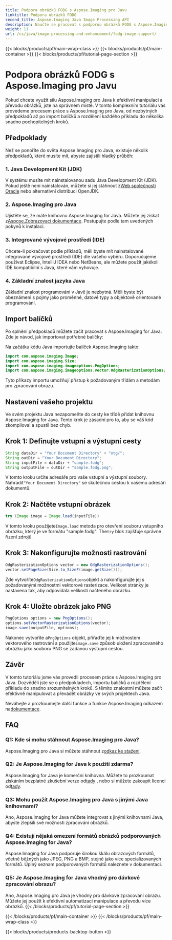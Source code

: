```yaml
---
title: Podpora obrázků FODG s Aspose.Imaging pro Javu
linktitle: Podpora obrázků FODG
second_title: Aspose.Imaging Java Image Processing API
description: Naučte se pracovat s podporou obrázků FODG s Aspose.Imaging for Java. Výkonná knihovna pro manipulaci a konverzi obrázků.
weight: 11
url: /cs/java/image-processing-and-enhancement/fodg-image-support/
---
```


{{< blocks/products/pf/main-wrap-class >}}
{{< blocks/products/pf/main-container >}}
{{< blocks/products/pf/tutorial-page-section >}}

# Podpora obrázků FODG s Aspose.Imaging pro Javu

Pokud chcete využít sílu Aspose.Imaging pro Java k efektivní manipulaci a převodu obrázků, jste na správném místě. V tomto komplexním tutoriálu vás provedeme procesem práce s Aspose.Imaging pro Java, od nezbytných předpokladů až po import balíčků a rozdělení každého příkladu do několika snadno pochopitelných kroků.

## Předpoklady

Než se ponoříte do světa Aspose.Imaging pro Java, existuje několik předpokladů, které musíte mít, abyste zajistili hladký průběh:

### 1. Java Development Kit (JDK)

 V systému musíte mít nainstalovanou sadu Java Development Kit (JDK). Pokud ještě není nainstalován, můžete si jej stáhnout z[Web společnosti Oracle](https://www.oracle.com/java/technologies/javase-downloads) nebo alternativní distribuci OpenJDK.

### 2. Aspose.Imaging pro Java

 Ujistěte se, že máte knihovnu Aspose.Imaging for Java. Můžete jej získat z[Aspose.Zobrazovací dokumentace](https://reference.aspose.com/imaging/java/). Postupujte podle tam uvedených pokynů k instalaci.

### 3. Integrované vývojové prostředí (IDE)

Chcete-li pokračovat podle příkladů, měli byste mít nainstalované integrované vývojové prostředí (IDE) dle vašeho výběru. Doporučujeme používat Eclipse, IntelliJ IDEA nebo NetBeans, ale můžete použít jakékoli IDE kompatibilní s Java, které vám vyhovuje.

### 4. Základní znalost jazyka Java

Základní znalost programování v Javě je nezbytná. Měli byste být obeznámeni s pojmy jako proměnné, datové typy a objektově orientované programování.

## Import balíčků

Po splnění předpokladů můžete začít pracovat s Aspose.Imaging for Java. Zde je návod, jak importovat potřebné balíčky:

Na začátku kódu Java importujte balíček Aspose.Imaging takto:

```java
import com.aspose.imaging.Image;
import com.aspose.imaging.Size;
import com.aspose.imaging.imageoptions.PngOptions;
import com.aspose.imaging.imageoptions.vector.OdgRasterizationOptions;
```

Tyto příkazy importu umožňují přístup k požadovaným třídám a metodám pro zpracování obrazu.

## Nastavení vašeho projektu

Ve svém projektu Java nezapomeňte do cesty ke třídě přidat knihovnu Aspose.Imaging for Java. Tento krok je zásadní pro to, aby se váš kód zkompiloval a spustil bez chyb.

## Krok 1: Definujte vstupní a výstupní cesty

```java
String dataDir = "Your Document Directory" + "otg/";
String outDir = "Your Document Directory";
String inputFile = dataDir + "sample.fodg";
String outputFile = outDir + "sample.fodg.png";
```

 V tomto kroku určíte adresáře pro vaše vstupní a výstupní soubory. Nahradit`"Your Document Directory"` se skutečnou cestou k vašemu adresáři dokumentů.

## Krok 2: Načtěte vstupní obrázek

```java
try (Image image = Image.load(inputFile))
```

 V tomto kroku použijete`Image.load` metoda pro otevření souboru vstupního obrázku, který je ve formátu "sample.fodg". The`try` blok zajišťuje správné řízení zdrojů.

## Krok 3: Nakonfigurujte možnosti rastrování

```java
OdgRasterizationOptions vector = new OdgRasterizationOptions();
vector.setPageSize(Size.to_SizeF(image.getSize()));
```

 Zde vytvoříte`OdgRasterizationOptions`objekt a nakonfigurujte jej s požadovanými možnostmi vektorové rasterizace. Velikost stránky je nastavena tak, aby odpovídala velikosti načteného obrázku.

## Krok 4: Uložte obrázek jako PNG

```java
PngOptions options = new PngOptions();
options.setVectorRasterizationOptions(vector);
image.save(outputFile, options);
```

 Nakonec vytvoříte a`PngOptions` objekt, přiřaďte jej k možnostem vektorového rastrování a použijte`image.save` způsob uložení zpracovaného obrázku jako souboru PNG se zadanou výstupní cestou.

## Závěr

V tomto tutoriálu jsme vás provedli procesem práce s Aspose.Imaging pro Java. Dozvěděli jste se o předpokladech, importu balíčků a rozdělení příkladu do snadno srozumitelných kroků. S těmito znalostmi můžete začít efektivně manipulovat a převádět obrázky ve svých projektech Java.

 Neváhejte a prozkoumejte další funkce a funkce Aspose.Imaging odkazem na[dokumentace](https://reference.aspose.com/imaging/java/).

## FAQ

### Q1: Kde si mohu stáhnout Aspose.Imaging pro Java?

 Aspose.Imaging pro Java si můžete stáhnout z[odkaz ke stažení](https://releases.aspose.com/imaging/java/).

### Q2: Je Aspose.Imaging for Java k použití zdarma?

 Aspose.Imaging for Java je komerční knihovna. Můžete to prozkoumat získáním bezplatné zkušební verze od[tady](https://releases.aspose.com/) , nebo si můžete zakoupit licenci od[tady](https://purchase.aspose.com/buy).

### Q3: Mohu použít Aspose.Imaging pro Java s jinými Java knihovnami?

Ano, Aspose.Imaging for Java můžete integrovat s jinými knihovnami Java, abyste zlepšili své možnosti zpracování obrázků.

### Q4: Existují nějaká omezení formátů obrázků podporovaných Aspose.Imaging for Java?

Aspose.Imaging for Java podporuje širokou škálu obrazových formátů, včetně běžných jako JPEG, PNG a BMP, stejně jako více specializovaných formátů. Úplný seznam podporovaných formátů naleznete v dokumentaci.

### Q5: Je Aspose.Imaging for Java vhodný pro dávkové zpracování obrazu?

Ano, Aspose.Imaging pro Java je vhodný pro dávkové zpracování obrazu. Můžete jej použít k efektivní automatizaci manipulace a převodu více obrázků.
{{< /blocks/products/pf/tutorial-page-section >}}

{{< /blocks/products/pf/main-container >}}
{{< /blocks/products/pf/main-wrap-class >}}

{{< blocks/products/products-backtop-button >}}
